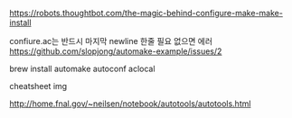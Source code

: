 https://robots.thoughtbot.com/the-magic-behind-configure-make-make-install


confiure.ac는 반드시 마지막 newline 한줄 필요 없으면 에러
https://github.com/slopjong/automake-example/issues/2

brew install automake autoconf
aclocal


cheatsheet img

http://home.fnal.gov/~neilsen/notebook/autotools/autotools.html